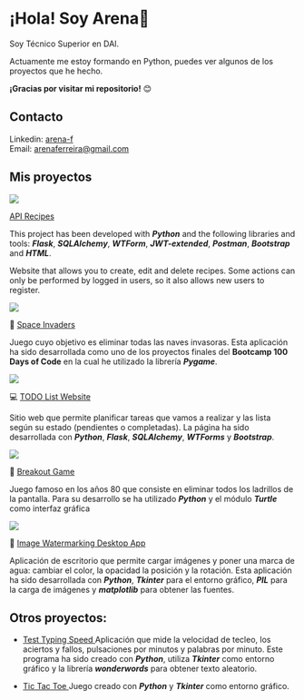 
# ¡Hola! Soy Arena👋

Soy Técnico Superior en DAI. 

Actuamente me estoy formando en Python, puedes ver algunos de los proyectos que he hecho.

**¡Gracias por visitar mi repositorio!** :blush:

## Contacto
Linkedin: <a href="https://www.linkedin.com/in/arena-f/">arena-f</a>
<br>
Email: <a href="arenaferreira@gmail.com">arenaferreira@gmail.com</a>
## Mis proyectos

<a href="https://github.com/arenaf/api-recipes">
  <img src="https://github.com/user-attachments/assets/5816cc56-01c5-480d-af48-337e969ea5c8">
</a>

<a href="https://github.com/arenaf/api-recipes"> API Recipes </a>

This project has been developed with ***Python*** and the following libraries and tools: ***Flask***, ***SQLAlchemy***, ***WTForm***, ***JWT-extended***, ***Postman***, ***Bootstrap*** and ***HTML***.

Website that allows you to create, edit and delete recipes. Some actions can only be performed by logged in users, so it also allows new users to register.



<a href="https://github.com/arenaf/space-invaders">
  <img src="https://github.com/user-attachments/assets/bb0501dd-59d3-4573-bf2f-1ea9bac765a4">
</a>

:space_invader: <a href="https://github.com/arenaf/space-invaders">Space Invaders </a>

Juego cuyo objetivo es eliminar todas las naves invasoras.
Esta aplicación ha sido desarrollada como uno de los proyectos finales del **Bootcamp 100 Days of Code** en la cual he utilizado la librería ***Pygame***.

<a href="https://github.com/arenaf/todo-list-website">
  <img src="https://github.com/arenaf/arenaf/assets/169451601/abf47d7e-9a02-4f9e-afc9-22889a56baaf">
</a>

:computer: <a href="https://github.com/arenaf/todo-list-website">TODO List Website </a>

Sitio web que permite planificar tareas que vamos a realizar y las lista según su estado (pendientes o completadas).
La página ha sido desarrollada con ***Python***, ***Flask***, ***SQLAlchemy***, ***WTForms*** y ***Bootstrap***.


<a href="https://github.com/arenaf/breakout-game">
  <img src="https://github.com/arenaf/arenaf/assets/169451601/4854d9b7-38c0-4348-ba24-2102d7fb42c5">
</a>

:space_invader: <a href="https://github.com/arenaf/breakout-game">Breakout Game </a>

Juego famoso en los años 80 que consiste en eliminar todos los ladrillos de la pantalla.
Para su desarrollo se ha utilizado ***Python*** y el módulo ***Turtle*** como interfaz gráfica


<a href="https://github.com/arenaf/image-watermarking-desktop-app">
  <img src="https://github.com/arenaf/arenaf/assets/169451601/f7a4bfaa-c321-459f-acb8-5fa9e6466480">
</a>

:art: <a href="https://github.com/arenaf/image-watermarking-desktop-app">Image Watermarking Desktop App </a>

Aplicación de escritorio que permite cargar imágenes y poner una marca de agua: cambiar el color, la opacidad la posición y la rotación.
Esta aplicación ha sido desarrollada con ***Python***, ***Tkinter*** para el entorno gráfico, ***PIL*** para la carga de imágenes y ***matplotlib*** para obtener las fuentes.



## Otros proyectos:

- <a href="https://github.com/arenaf/test-typing-speed">Test Typing Speed </a>
Aplicación que mide la velocidad de tecleo, los aciertos y fallos, pulsaciones por minutos y palabras por minuto.
Este programa ha sido creado con ***Python***, utiliza ***Tkinter*** como entorno gráfico y la librería ***wonderwords*** para obtener texto aleatorio.


- <a href="https://github.com/arenaf/tic-tac-toe"> Tic Tac Toe </a>
Juego creado con ***Python*** y ***Tkinter*** como entorno gráfico.


<!--
**arenaf/arenaf** is a ✨ _special_ ✨ repository because its `README.md` (this file) appears on your GitHub profile.

Here are some ideas to get you started:

- 🔭 I’m currently working on ...
- 🌱 I’m currently learning ...
- 👯 I’m looking to collaborate on ...
- 🤔 I’m looking for help with ...
- 💬 Ask me about ...
- 📫 How to reach me: ...
- 😄 Pronouns: ...
- ⚡ Fun fact: ...
-->
